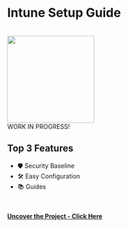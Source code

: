 # Intune Setup Guide

<br>

<img src="![image](https://github.com/MrOlof/Website/assets/100124559/236ae754-1dc7-4a33-b137-2986f8fcdaf2)" height="200">
<br>
WORK IN PROGRESS!

## Top 3 Features

* 🛡️ Security Baseline
* 🛠️ Easy Configuration
* 📚 Guides
<br>

**[Uncover the Project - Click Here](https://github.com/MrOlof/IntuneWebsite.git)**
